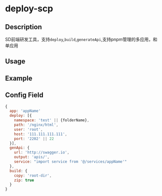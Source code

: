 # deploy-scp

## Description

SD前端研发工具，支持`deploy`,`build`,`generateApi`,支持pnpm管理的多应用，和单应用

## Usage

## Example

## Config Field

```js
{
  app: 'appName'
  deploy: [{
    namespace: 'test' || {folderName},
    path: '/nginx/html',
    user: 'root',
    host: '111.111.111.111',
    port: '2202' || 22
  }],
  genApi: {
    url: 'http://swagger.io',
    output: 'apis/',
    service: "import service from '@/services/appName'"
  },
  build: {
    copy: 'root-dir',
    zip: true
  }
}
```
